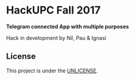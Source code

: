 # HackUPC Fall 2017
__Telegram connected App with multiple purposes__

Hack in development by Nil, Pau & Ignasi

## License
This project is under the [UNLICENSE](UNLICENSE).
